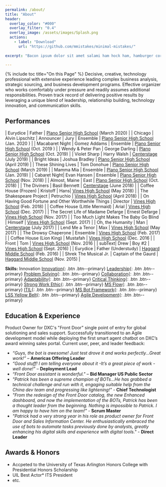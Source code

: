 ```yaml
---
permalink: /about/
title: "About"
header:
  overlay_color: "#000"
  overlay_filter: "0.4"
  overlay_image: /assets/images/Splash.png
  actions:
    - label: "Download"
      url: "https://github.com/mmistakes/minimal-mistakes/"
    
excerpt: "Bacon ipsum dolor sit amet salami ham hock ham, hamburger corned beef short ribs kielbasa biltong t-bone drumstick tri-tip tail sirloin pork chop."

---
```

{% include toc title="On this Page" %}
Decisive, creative, technology professional with extensive experience leading complex business analysis, strategic sourcing, and business development programs. Effective organizer who works comfortably under pressure and readily assumes additional responsibilities. Proven track record of delivering positive results by leveraging a unique blend of leadership, relationship building, technology innovation, and communication skills.

## Performances

| Eurydice | Father | [Plano Senior High School](https://www.pshstheatre.com/about) (March 2020) |
| Chicago | Alvin Lipschitz \| Announcer \| Jury \| Ensemble | [Plano Senior High School](https://www.pshstheatre.com/about) (Jan. 2020 ) |
| Macabaret Night | Gomez Addams \| Ensemble | [Plano Senior High School](https://www.pshstheatre.com/about) (Oct. 2019 ) |
| Wendy & Peter Pan | George Darling | [Plano Senior High School](https://www.pshstheatre.com/about) (Oct. 2019) |
| Violet Sharp | Harry Walsh | [Centerstage](https://www.centerstageyouththeatre.org/) (July 2019) |
| Bright Ideas | Joshua Bradley | [Plano Senior High School](https://www.pshstheatre.com/about) (April 2019) |
| These Shining Lives | Tom Donohue | [Plano Senior High School](https://www.pshstheatre.com/about) (March 2019) |
| Mamma Mia | Ensemble | [Plano Senior High School](https://www.pshstheatre.com/about) (Jan. 2019) |
| Cabaret Night| Evan Hansen \| Ensemble | [Plano Senior High School](https://www.pshstheatre.com/about) (Nov. 2018) |
| Almost, Maine | East | [Plano Senior High School](https://www.pshstheatre.com/about) (Oct. 2018) |
| The Diviners | Basil Bennett  | [Centerstage](https://www.centerstageyouththeatre.org/) (June 2018) |
| Coffee House (Frozen) | Kristoff \| Hans| [Vines High School](https://www.pisd.edu/Page/15110#calendar72951/20200216/month) (May 2018) |
| The Shakespeare Project | Petruchio | [Vines High School](https://www.pisd.edu/Page/15110#calendar72951/20200216/month) (April 2018) |
| On Having Good Fortune and Other Worthwhile Things | Director | [Vines High School](https://www.pisd.edu/Page/15110#calendar72951/20200216/month) (Feb. 2018) |
| Coffee House (Little Mermaid) | Arial | [Vines High School](https://www.pisd.edu/Page/15110#calendar72951/20200216/month) (Dec. 2017) |
| The Secret Life of Madame Defarge | Ernest Defarge | [Vines High School](https://www.pisd.edu/Page/15110#calendar72951/20200216/month) (Nov. 2017) |
| Too Much Light Makes The Baby Go Blind | Himself | [Vines High School](https://www.pisd.edu/Page/15110#calendar72951/20200216/month) (Sept. 2017) |
| Oh, the Humanity | Man | [Centerstage](https://www.centerstageyouththeatre.org/) (July 2017) |
| Lend Me a Tenor | Max | [Vines High School](https://www.pisd.edu/Page/15110#calendar72951/20200216/month) (May 2017) |
| The Drowsy Chaperone | Ensemble  | [Vines High School](https://www.pisd.edu/Page/15110#calendar72951/20200216/month) (Feb. 2017) |
| Coffee House (Lion King) | Mustafah | [Vines High School](https://www.pisd.edu/Page/15110#calendar72951/20200216/month) (Dec. 2016 |
| Front | Tom  | [Vines High School](https://www.pisd.edu/Page/15110#calendar72951/20200216/month) (Nov. 2016 |
| subText| Drew \| Boy #2  | [Vines High School](https://www.pisd.edu/Page/15110#calendar72951/20200216/month) (Sept. 2016) |
| Eurydice | Father (Understudy) | [Haggard Middle School](https://sites.google.com/Pisd.edu/haggardtheatre) (Feb. 2016) |
| Shrek The Musical Jr. | Captain of the Gaurd | [Haggard Middle School](https://sites.google.com/Pisd.edu/haggardtheatre) (Nov. 2015) |

**Skills:** <a class="btn btn--primary">Innovation</a> [Innovation](){: .btn .btn--primary} [Leadership](){: .btn .btn--primary} [Problem Solving](){: .btn .btn--primary} [Collaboration](){: .btn .btn--primary} [Adaptability](){: .btn .btn--primary} [Critical Thinking](){: .btn .btn--primary} [Strong Work Ethic](){: .btn .btn--primary} [MS Flow](){: .btn .btn--primary} [ITIL](){: .btn .btn--primary} [MS Bot Framework](){: .btn .btn--primary} [LSS Yellow Belt](){: .btn .btn--primary} [Agile Development](){: .btn .btn--primary}

## Education & Experience

Product Owner for DXC's "Front Door" single point of entry for global solutioning and sales support. Successfully transitioned to an Agile development model while deploying the first smart agent chatbot on DXC’s award winning sales portal. Current user, peer, and leader feedback: 
* *“Guys, the bot is awesome! Just test drove it and works perfectly...Great work!”* – **Americas Offering Leader**
* *“Good stuff! I am telling everyone about it -It’s a great piece of work -well done!”* – **Deployment Lead** 
* *“Front Door assistant is wonderful."* – **Bid Manager US Public Sector**
* *"Patrick has been a supreme champion of BOTs...He has grabbed a technical challenge and run with it, engaging suitable help from the China dev team and progressing like lightening!"* - **Chief Technologist** 
* *"From the redesign of the Front Door catalog, the new Enhanced dashboard, and now the implementation of the BOTs, Patrick has been a thought leader from the beginning. Nothing is impossible to Patrick. I am happy to have him on the team!"* - **Scrum Master**
* *"Patrick had a very strong year in his role as product owner for Front Door and Sales Information Center. He enthusiastically embraced the use of bots to automate tasks previously done by analysts, greatly enhancing his digital skills and experience with digital tools."* - **Direct Leader**

## Awards & Honors
* Accpeted to the University of Texas Arlington Honors College with Presidential Honors Scholarship
* UIL Best Actor* ITS President
* etc.


